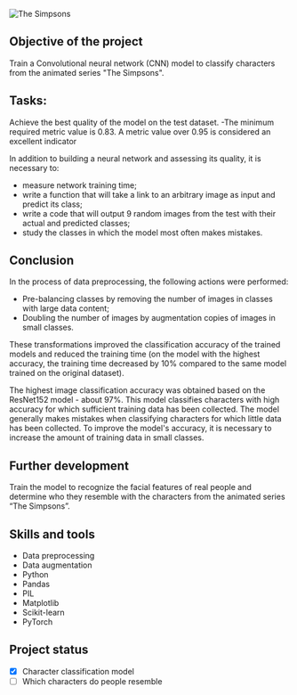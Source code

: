 
![The Simpsons](https://www.indiewire.com/wp-content/uploads/2014/08/the-simpsons.jpg)

## Objective of the project

Train a Convolutional neural network (CNN) model to classify characters from the animated series "The Simpsons".

## Tasks:
Achieve the best quality of the model on the test dataset. 
 -The minimum required metric value is 0.83. A metric value over 0.95 is considered an excellent indicator

In addition to building a neural network and assessing its quality, it is necessary to:
- measure network training time;
- write a function that will take a link to an arbitrary image as input and predict its class;
- write a code that will output 9 random images from the test with their actual and predicted classes;
- study the classes in which the model most often makes mistakes.

## Conclusion

In the process of data preprocessing, the following actions were performed:
- Pre-balancing classes by removing the number of images in classes with large data content;
- Doubling the number of images by augmentation copies of images in small classes.

These transformations improved the classification accuracy of the trained models and reduced the training time (on the model with the highest accuracy, the training time decreased by 10% compared to the same model trained on the original dataset).

The highest image classification accuracy was obtained based on the ResNet152 model - about 97%. 
This model classifies characters with high accuracy for which sufficient training data has been collected. The model generally makes mistakes when classifying characters for which little data has been collected. To improve the model's accuracy, it is necessary to increase the amount of training data in small classes.

## Further development

Train the model to recognize the facial features of real people and determine who they resemble with the characters from the animated series “The Simpsons”.

## Skills and tools 

* Data preprocessing
* Data augmentation
* Python
* Pandas
* PIL
* Matplotlib
* Scikit-learn
* PyTorch

## Project status
- [x] Character classification model
- [ ] Which characters do people resemble
